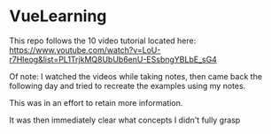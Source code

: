 # VueLearning

This repo follows the 10 video tutorial located here: https://www.youtube.com/watch?v=LoU-r7Hleog&list=PL1TrjkMQ8UbUb6enU-ESsbngYBLbE_sG4

Of note: I watched the videos while taking notes, then came back the following day and tried to recreate the examples using my notes.

This was in an effort to retain more information.

It was then immediately clear what concepts I didn't fully grasp
